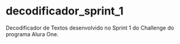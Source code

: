 # decodificador_sprint_1
Decodificador de Textos desenvolvido no Sprint 1 do Challenge do programa Alura One.
